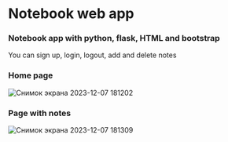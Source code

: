 # Notebook web app

### Notebook app with python, flask, HTML and bootstrap
You can sign up, login, logout, add and delete notes

### Home page

![Снимок экрана 2023-12-07 181202](https://github.com/ThirdEldenLord/Notebook-web-app/assets/108262943/2b88d6ab-a5f1-42da-98a8-76511e1d2e05)



### Page with notes

![Снимок экрана 2023-12-07 181309](https://github.com/ThirdEldenLord/Notebook-web-app/assets/108262943/f239d814-d43f-4a04-b58a-4511c9863cb8)
